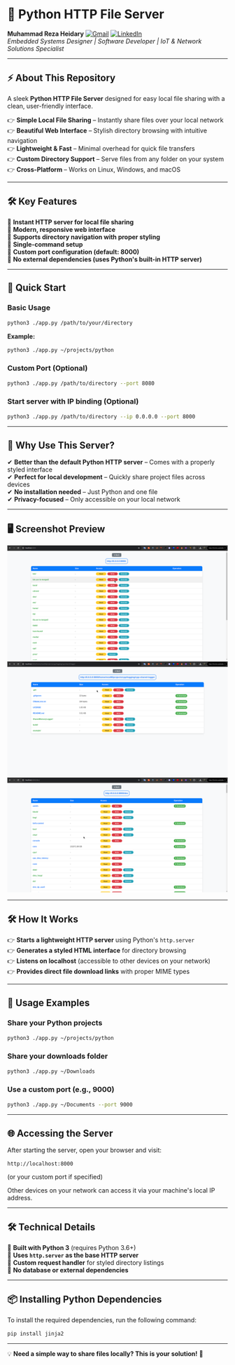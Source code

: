 
# 🚀 Python HTTP File Server  
**Muhammad Reza Heidary**  [![Gmail](https://img.shields.io/badge/Gmail-D14836?logo=gmail&logoColor=white)](mailto:muhammadreza.heidary@gmail.com)  [![LinkedIn](https://img.shields.io/badge/LinkedIn-%230077B5.svg?logo=linkedin&logoColor=white)](https://www.linkedin.com/in/muhammad-reza-heidary/)  
*Embedded Systems Designer | Software Developer | IoT & Network Solutions Specialist*  

---

## ⚡ About This Repository  
A sleek **Python HTTP File Server** designed for easy local file sharing with a clean, user-friendly interface.  

👉 **Simple Local File Sharing** – Instantly share files over your local network  
👉 **Beautiful Web Interface** – Stylish directory browsing with intuitive navigation  
👉 **Lightweight & Fast** – Minimal overhead for quick file transfers  
👉 **Custom Directory Support** – Serve files from any folder on your system  
👉 **Cross-Platform** – Works on Linux, Windows, and macOS  

---

## 🛠️ Key Features  

🔹 **Instant HTTP server for local file sharing**  
🔹 **Modern, responsive web interface**  
🔹 **Supports directory navigation with proper styling**  
🔹 **Single-command setup**  
🔹 **Custom port configuration (default: 8000)**  
🔹 **No external dependencies (uses Python's built-in HTTP server)**  

---

## 🚀 Quick Start  

### Basic Usage  
```bash
python3 ./app.py /path/to/your/directory
```
**Example:**  
```bash
python3 ./app.py ~/projects/python
```

### Custom Port (Optional)  
```bash
python3 ./app.py /path/to/directory --port 8080
```

### Start server with IP binding (Optional)  
```bash
python3 ./app.py /path/to/directory --ip 0.0.0.0 --port 8000
```

---

## 🌟 Why Use This Server?  
✔ **Better than the default Python HTTP server** – Comes with a properly styled interface  
✔ **Perfect for local development** – Quickly share project files across devices  
✔ **No installation needed** – Just Python and one file  
✔ **Privacy-focused** – Only accessible on your local network  

---

## 🖥️ Screenshot Preview  
![Alt text](./assets/images/sample-shot.png)    
![Alt text](./assets/images/sample-shot2.png)    
![Alt text](./assets/images/sample-shot3.png)    

---

## 🛠️ How It Works  

👉 **Starts a lightweight HTTP server** using Python's `http.server`  
👉 **Generates a styled HTML interface** for directory browsing  
👉 **Listens on localhost** (accessible to other devices on your network)  
👉 **Provides direct file download links** with proper MIME types  

---

## 📀 Usage Examples  

### Share your Python projects  
```bash
python3 ./app.py ~/projects/python
```

### Share your downloads folder  
```bash
python3 ./app.py ~/Downloads
```

### Use a custom port (e.g., 9000)  
```bash
python3 ./app.py ~/Documents --port 9000
```

---

## 🌐 Accessing the Server  

After starting the server, open your browser and visit:  
```
http://localhost:8000
```
(or your custom port if specified)  

Other devices on your network can access it via your machine's local IP address.  

---

## 🛠️ Technical Details  

🔹 **Built with Python 3** (requires Python 3.6+)  
🔹 **Uses `http.server` as the base HTTP server**  
🔹 **Custom request handler** for styled directory listings  
🔹 **No database or external dependencies**  

---

## 📦 Installing Python Dependencies  

To install the required dependencies, run the following command:

```bash
pip install jinja2
```

---

💡 **Need a simple way to share files locally? This is your solution!** 🚀  
